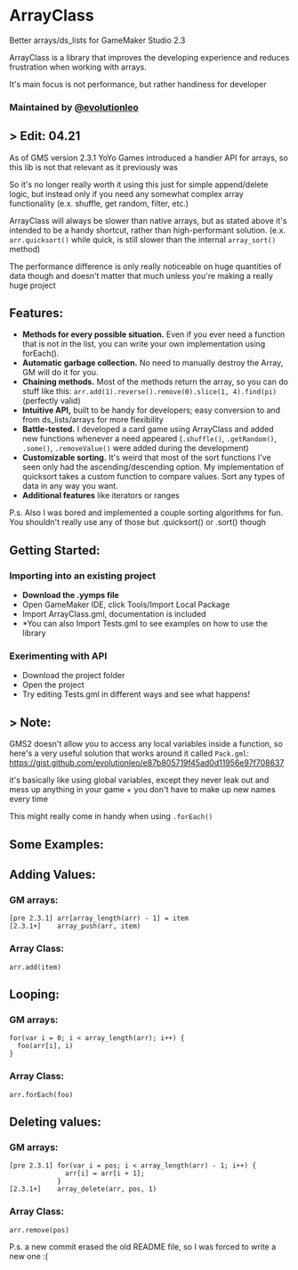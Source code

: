 # ArrayClass
Better arrays/ds_lists for GameMaker Studio 2.3

ArrayClass is a library that improves the developing experience and reduces frustration when working with arrays.

It's main focus is not performance, but rather handiness for developer

### Maintained by [@evolutionleo](https://github.com/evolutionleo)

## > Edit: 04.21
As of GMS version 2.3.1 YoYo Games introduced a handier API for arrays, so this lib is not that relevant as it previously was

So it's no longer really worth it using this just for simple append/delete logic, but instead only if you need any somewhat complex array functionality (e.x. shuffle, get random, filter, etc.)

ArrayClass will always be slower than native arrays, but as stated above it's intended to be a handy shortcut, rather than high-performant solution. (e.x. `arr.quicksort()` while quick, is still slower than the internal `array_sort()` method)

The performance difference is only really noticeable on huge quantities of data though and doesn't matter that much unless you're making a really huge project

## Features:

- **Methods for every possible situation.** Even if you ever need a function that is not in the list, you can write your own implementation using forEach().
- **Automatic garbage collection.** No need to manually destroy the Array, GM will do it for you.
- **Chaining methods.** Most of the methods return the array, so you can do stuff like this: `arr.add(1).reverse().remove(0).slice(1, 4).find(pi)` (perfectly valid)
- **Intuitive API,** built to be handy for developers; easy conversion to and from ds_lists/arrays for more flexibility
- **Battle-tested.** I developed a card game using ArrayClass and added new functions whenever a need appeared (`.shuffle()`, `.getRandom()`, `.some()`, `.removeValue()` were added during the development)
- **Customizable sorting.** It's weird that most of the sort functions I've seen only had the ascending/descending option. My implementation of quicksort takes a custom function to compare values. Sort any types of data in any way you want.
- **Additional features** like iterators or ranges

P.s. Also I was bored and implemented a couple sorting algorithms for fun. You shouldn't really use any of those but .quicksort() or .sort() though

## Getting Started:

### Importing into an existing project
- **Download the .yymps file**
- Open GameMaker IDE, click Tools/Import Local Package
- Import ArrayClass.gml, documentation is included
- *You can also Import Tests.gml to see examples on how to use the library
### Exerimenting with API
- Download the project folder
- Open the project
- Try editing Tests.gml in different ways and see what happens!


## > Note:
GMS2 doesn't allow you to access any local variables inside a function, so here's a very useful solution that works around it called `Pack.gml`:
https://gist.github.com/evolutionleo/e87b805719f45ad0d11956e97f708637

it's basically like using global variables, except they never leak out and mess up anything in your game + you don't have to make up new names every time

This might really come in handy when using `.forEach()`

## Some Examples:

## Adding Values:

### GM arrays:
```gml
[pre 2.3.1] arr[array_length(arr) - 1] = item
[2.3.1+]    array_push(arr, item)
```
### Array Class:
```gml
arr.add(item)
```

## Looping:
### GM arrays:
```gml
for(var i = 0; i < array_length(arr); i++) {
  foo(arr[i], i)
}
```
### Array Class:
```gml
arr.forEach(foo)
```

## Deleting values:
### GM arrays:
```gml
[pre 2.3.1] for(var i = pos; i < array_length(arr) - 1; i++) {
              arr[i] = arr[i + 1];
            }
[2.3.1+]    array_delete(arr, pos, 1)
```
### Array Class:
```gml
arr.remove(pos)
```



P.s. a new commit erased the old README file, so I was forced to write a new one :(
